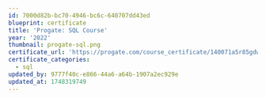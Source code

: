 ```yaml
---
id: 7000d82b-bc70-4946-bc6c-640707dd43ed
blueprint: certificate
title: 'Progate: SQL Course'
year: '2022'
thumbnail: progate-sql.png
certificate_url: 'https://progate.com/course_certificate/140071a5r85gdw'
certificate_categories:
  - sql
updated_by: 9777f40c-e866-44a6-a64b-1907a2ec929e
updated_at: 1748319749
---
```

